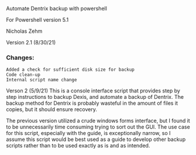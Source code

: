 Automate Dentrix backup with powershell

For Powershell version 5.1

Nicholas Zehm

Version 2.1 (8/30/21)
### Changes: 
	Added a check for sufficient disk size for backup
	Code clean-up
	Internal script name change

Verson 2 (5/9/21)
This is a console interface script that provides step by step instructions to backup Dexis, and automate a backup of Dentrix. The backup method for Dentrix is probably wasteful in the amount of files it copies, but it should ensure recovery.

The previous version utilized a crude windows forms interface, but I found it to be unnecessarily time consuming trying to sort out the GUI. The use case for this script, especially with the guide, is exceptionally narrow, so I assume this script would be best used as a guide to develop other backup scripts rather than to be used exactly as is and as intended.
